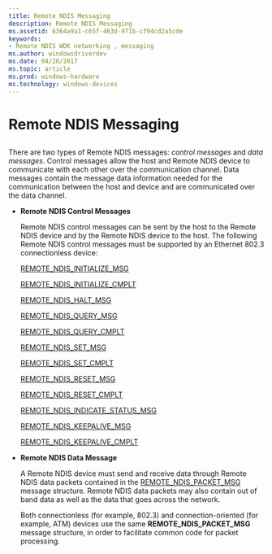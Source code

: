 ```yaml
---
title: Remote NDIS Messaging
description: Remote NDIS Messaging
ms.assetid: 6364a9a1-c65f-463d-971b-cf94cd2a5cde
keywords:
- Remote NDIS WDK networking , messaging
ms.author: windowsdriverdev
ms.date: 04/20/2017
ms.topic: article
ms.prod: windows-hardware
ms.technology: windows-devices
---
```


# Remote NDIS Messaging


## <a href="" id="ddk-remote-ndis-messaging-ng"></a>


There are two types of Remote NDIS messages: *control messages* and *data messages*. Control messages allow the host and Remote NDIS device to communicate with each other over the communication channel. Data messages contain the message data information needed for the communication between the host and device and are communicated over the data channel.

-   **Remote NDIS Control Messages**

    Remote NDIS control messages can be sent by the host to the Remote NDIS device and by the Remote NDIS device to the host. The following Remote NDIS control messages must be supported by an Ethernet 802.3 connectionless device:

    [REMOTE\_NDIS\_INITIALIZE\_MSG](https://msdn.microsoft.com/library/windows/hardware/ff570624)

    [REMOTE\_NDIS\_INITIALIZE\_CMPLT](https://msdn.microsoft.com/library/windows/hardware/ff570621)

    [REMOTE\_NDIS\_HALT\_MSG](https://msdn.microsoft.com/library/windows/hardware/ff570613)

    [REMOTE\_NDIS\_QUERY\_MSG](https://msdn.microsoft.com/library/windows/hardware/ff570641)

    [REMOTE\_NDIS\_QUERY\_CMPLT](https://msdn.microsoft.com/library/windows/hardware/ff570638)

    [REMOTE\_NDIS\_SET\_MSG](https://msdn.microsoft.com/library/windows/hardware/ff570654)

    [REMOTE\_NDIS\_SET\_CMPLT](https://msdn.microsoft.com/library/windows/hardware/ff570651)

    [REMOTE\_NDIS\_RESET\_MSG](https://msdn.microsoft.com/library/windows/hardware/ff570648)

    [REMOTE\_NDIS\_RESET\_CMPLT](https://msdn.microsoft.com/library/windows/hardware/ff570645)

    [REMOTE\_NDIS\_INDICATE\_STATUS\_MSG](https://msdn.microsoft.com/library/windows/hardware/ff570617)

    [REMOTE\_NDIS\_KEEPALIVE\_MSG](https://msdn.microsoft.com/library/windows/hardware/ff570629)

    [REMOTE\_NDIS\_KEEPALIVE\_CMPLT](https://msdn.microsoft.com/library/windows/hardware/ff570626)

-   **Remote NDIS Data Message**

    A Remote NDIS device must send and receive data through Remote NDIS data packets contained in the [REMOTE\_NDIS\_PACKET\_MSG](https://msdn.microsoft.com/library/windows/hardware/ff570635) message structure. Remote NDIS data packets may also contain out of band data as well as the data that goes across the network.

    Both connectionless (for example, 802.3) and connection-oriented (for example, ATM) devices use the same **REMOTE\_NDIS\_PACKET\_MSG** message structure, in order to facilitate common code for packet processing.

 

 





